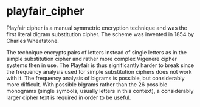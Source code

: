 # playfair_cipher
Playfair cipher is a manual symmetric encryption technique and was the first literal digram substitution cipher. The scheme was invented in 1854 by Charles Wheatstone.

The technique encrypts pairs of letters instead of single letters as in the simple substitution cipher and rather more complex Vigenère cipher systems then in use. The Playfair is thus significantly harder to break since the frequency analysis used for simple substitution ciphers does not work with it. The frequency analysis of bigrams is possible, but considerably more difficult. With possible bigrams rather than the 26 possible monograms (single symbols, usually letters in this context), a considerably larger cipher text is required in order to be useful.

